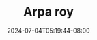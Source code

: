 --- 
title: "Arpa roy"
description: "nonton  video bokep Arpa roy   full vidio new"
date: 2024-07-04T05:19:44-08:00
file_code: "m42gwfu6vula"
draft: false
cover: "9fwqgh5phrsxr261.jpg"
tags: ["Arpa", "roy", "bokep-indo", "bokep-viral", "bokep-ig"]
length: 409
fld_id: "1483157"
foldername: "Arpa Roy"
categories: ["Arpa Roy"]
views: 0
---